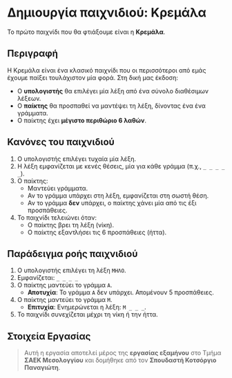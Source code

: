 # Δημιουργία παιχνιδιού: Κρεμάλα

Το πρώτο παιχνίδι που θα φτιάξουμε είναι η **Κρεμάλα**. 

## Περιγραφή

Η Κρεμάλα είναι ένα κλασικό παιχνίδι που οι περισσότεροι από εμάς έχουμε παίξει τουλάχιστον μία φορά. Στη δική μας έκδοση:

- Ο **υπολογιστής** θα επιλέγει μία λέξη από ένα σύνολο διαθέσιμων λέξεων.
- Ο **παίκτης** θα προσπαθεί να μαντέψει τη λέξη, δίνοντας ένα ένα γράμματα.
- Ο παίκτης έχει **μέγιστο περιθώριο 6 λαθών**.

## Κανόνες του παιχνιδιού

1. Ο υπολογιστής επιλέγει τυχαία μία λέξη.
2. Η λέξη εμφανίζεται με κενές θέσεις, μία για κάθε γράμμα (π.χ., `_ _ _ _ _`).
3. Ο παίκτης:
   - Μαντεύει γράμματα.
   - Αν το γράμμα υπάρχει στη λέξη, εμφανίζεται στη σωστή θέση.
   - Αν το γράμμα **δεν** υπάρχει, ο παίκτης χάνει μία από τις έξι προσπάθειες.
4. Το παιχνίδι τελειώνει όταν:
   - Ο παίκτης βρει τη λέξη (νίκη).
   - Ο παίκτης εξαντλήσει τις 6 προσπάθειες (ήττα).

## Παράδειγμα ροής παιχνιδιού

1. Ο υπολογιστής επιλέγει τη λέξη `ΜΗΛΟ`.
2. Εμφανίζεται: `_ _ _ _`
3. Ο παίκτης μαντεύει το γράμμα `Α`. 
   - **Αποτυχία**: Το γράμμα `Α` δεν υπάρχει. Απομένουν 5 προσπάθειες.
4. Ο παίκτης μαντεύει το γράμμα `Μ`. 
   - **Επιτυχία**: Ενημερώνεται η λέξη: `Μ _ _ _`.
5. Το παιχνίδι συνεχίζεται μέχρι τη νίκη ή την ήττα.

## Στοιχεία Εργασίας

> Αυτή η εργασία αποτελεί μέρος της **εργασίας εξαμήνου** στο Τμήμα **ΣΑΕΚ Μεσολογγίου** και δομήθηκε από τον **Σπουδαστή Κοτσόργιο Παναγιώτη**.


